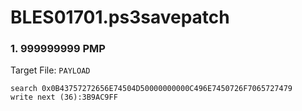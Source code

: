 # BLES01701.ps3savepatch

### 1. 999999999 PMP

Target File: `PAYLOAD`

```
search 0x0B43757272656E74504D50000000000C496E7450726F7065727479
write next (36):3B9AC9FF
```

